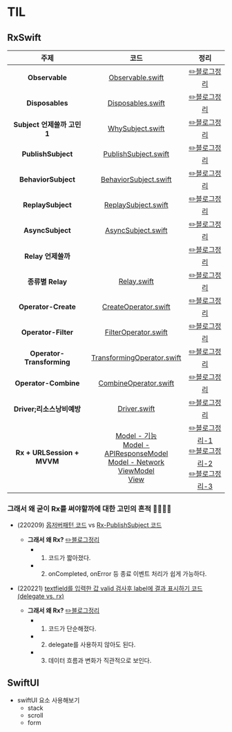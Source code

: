 # TIL

## RxSwift
|주제|코드|정리|
|:---:|:---:|:---:|
|**Observable**|[Observable.swift](RxSwift/RxSwiftTIL/0_CreateObservable.playground/Contents.swift)|[✏️블로그정리](https://velog.io/@iammiori/RxSwift-1a)|
|**Disposables**|[Disposables.swift](RxSwift/RxSwiftTIL/0_CreateObservable.playground/Contents.swift)|[✏️블로그정리](https://velog.io/@iammiori/RxSwift-2.-Disposables)|
|**Subject 언제쓸까 고민 1**|[WhySubject.swift](RxSwift/RxSwiftTIL/3_WhySubject.playground/Contents.swift)|[✏️블로그정리](https://velog.io/@iammiori/RxSwift-4.-Subject)|
|**PublishSubject**|[PublishSubject.swift](RxSwift/RxSwiftTIL/1_PublishSubject.playground/Contents.swift)|[✏️블로그정리](https://velog.io/@iammiori/RxSwift-4-1.-PublishSubject)|
|**BehaviorSubject**|[BehaviorSubject.swift](RxSwift/RxSwiftTIL/2_BehaviorSubject.playground/Contents.swift)|[✏️블로그정리](https://velog.io/@iammiori/RxSwift-4-2.-BehaviorSubject)|
|**ReplaySubject**|[ReplaySubject.swift](RxSwift/RxSwiftTIL/4_ReplaySubject.playground/Contents.swift)|[✏️블로그정리](https://velog.io/@iammiori/RxSwift-4-3.-ReplaySubject)|
|**AsyncSubject**|[AsyncSubject.swift](RxSwift/RxSwiftTIL/5_AsyncSubject.playground/Contents.swift)|[✏️블로그정리](https://velog.io/@iammiori/RxSwift-4-4.-AsyncSubject)|
|**Relay 언제쓸까**||[✏️블로그정리](https://velog.io/@iammiori/RxSwift-5.-Relay)|
|**종류별 Relay**|[Relay.swift](RxSwift/RxSwiftTIL/6_Relay.playground/Contents.swift)|[✏️블로그정리](https://velog.io/@iammiori/RxSwift-5-1.-Relay-종류)|
|**Operator-Create**|[CreateOperator.swift](RxSwift/RxSwiftTIL/7_Operator_Create.playground/Contents.swift)|[✏️블로그정리](https://velog.io/@iammiori/RxSwift-6-1.-Operators-Create)|
|**Operator-Filter**|[FilterOperator.swift](RxSwift/RxSwiftTIL/8_Operator_Filter.playground/Contents.swift)|[✏️블로그정리](https://velog.io/@iammiori/RxSwift-6-1.-Operators-Filter)|
|**Operator-Transforming**|[TransformingOperator.swift](RxSwift/RxSwiftTIL/9_Operator_Transforming.playground/Contents.swift)|[✏️블로그정리](https://velog.io/@iammiori/RxSwift-6-3.-Operators-Transforming)|
|**Operator-Combine**|[CombineOperator.swift](RxSwift/RxSwiftTIL/10_Operator_Combine.playground/Contents.swift)|[✏️블로그정리](https://velog.io/@iammiori/RxSwift-6-4.-Operators-Combine)|
|**Driver;리소스낭비예방**|[Driver.swift](RxSwift/RxSwiftTIL/RxSwiftTIL/DriverVC.swift)|[✏️블로그정리](https://velog.io/@iammiori/RxSwift-9-1.-RxCocoa-Traits-Driver-리소스-낭비-예방)|
|**Rx + URLSession + MVVM**|[Model - 기능](RxSwift/RxSwiftTIL/RxSwiftTIL/Model/BoxOfficeModel.swift)<br>[Model - APIResponseModel](RxSwift/RxSwiftTIL/RxSwiftTIL/Model/BoxOfficeResponse.swift)<br>[Model - Network](RxSwift/RxSwiftTIL/RxSwiftTIL/Network/BoxOfficeNetwork.swift)<br>[ViewModel](RxSwift/RxSwiftTIL/RxSwiftTIL/ViewModel/BoxOfficeViewModel.swift)<br>[View](RxSwift/RxSwiftTIL/RxSwiftTIL/BoxOfficeVC.swift)|[✏️블로그정리-1](https://velog.io/@iammiori/RxSwift-14.-RxSwift-URLSession2-MVVM-리팩토링)<br>[✏️블로그정리-2](https://velog.io/@iammiori/RxSwift-15.-RxSwift-URLSession-MVVM-리팩토링-2)<br>[✏️블로그정리-3](https://velog.io/@iammiori/RxSwift-16.-RxSwift-URLSession-MVVM-리팩토링-3)|

### 그래서 왜 굳이 Rx를 써야할까에 대한 고민의 흔적 🐾🐾🐾🐾
- (220209) [옵저버패턴 코드](RxSwift/RxSwiftTIL/a_ObserverPattern.playground/Contents.swift) vs  [Rx-PublishSubject 코드](RxSwift/RxSwiftTIL/a_WhyRx0.playground/Contents.swift) 
  - **그래서 왜 Rx?**   [✏️블로그정리](https://velog.io/@iammiori/Rxswift-3.-그래서-왜-굳이-Rx-첫번째-이야기)
    - 1. 코드가 짧아졌다.
    - 2. onCompleted, onError 등 종료 이벤트 처리가 쉽게 가능하다.

- (220221) [textfield를 입력한 값 valid 검사후 label에 결과 표시하기 코드 (delegate vs. rx)](RxSwift/RxSwiftTIL/RxSwiftTIL/BindingVC.swift)
  - **그래서 왜 Rx?**   [✏️블로그정리](https://velog.io/@iammiori/RxSwift-8-2.-RxCocoa-Binding)
    - 1. 코드가 단순해졌다.
    - 2. delegate를 사용하지 않아도 된다.
    - 3. 데이터 흐름과 변화가 직관적으로 보인다.

## SwiftUI
- swiftUI 요소 사용해보기
   - stack
   - scroll
   - form

